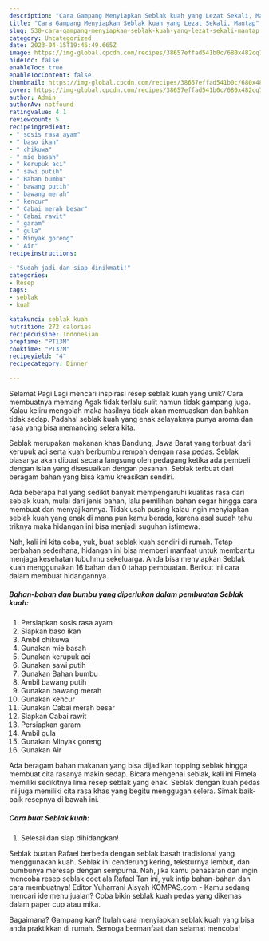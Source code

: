 ```yaml
---
description: "Cara Gampang Menyiapkan Seblak kuah yang Lezat Sekali, Mantap"
title: "Cara Gampang Menyiapkan Seblak kuah yang Lezat Sekali, Mantap"
slug: 530-cara-gampang-menyiapkan-seblak-kuah-yang-lezat-sekali-mantap
category: Uncategorized
date: 2023-04-15T19:46:49.665Z
image: https://img-global.cpcdn.com/recipes/38657effad541b0c/680x482cq70/seblak-kuah-foto-resep-utama.jpg
hideToc: false
enableToc: true
enableTocContent: false
thumbnail: https://img-global.cpcdn.com/recipes/38657effad541b0c/680x482cq70/seblak-kuah-foto-resep-utama.jpg
cover: https://img-global.cpcdn.com/recipes/38657effad541b0c/680x482cq70/seblak-kuah-foto-resep-utama.jpg
author: Admin
authorAv: notfound
ratingvalue: 4.1
reviewcount: 5
recipeingredient:
- " sosis rasa ayam"
- " baso ikan"
- " chikuwa"
- " mie basah"
- " kerupuk aci"
- " sawi putih"
- " Bahan bumbu"
- " bawang putih"
- " bawang merah"
- " kencur"
- " Cabai merah besar"
- " Cabai rawit"
- " garam"
- " gula"
- " Minyak goreng"
- " Air"
recipeinstructions:

- "Sudah jadi dan siap dinikmati!"
categories:
- Resep
tags:
- seblak
- kuah

katakunci: seblak kuah 
nutrition: 272 calories
recipecuisine: Indonesian
preptime: "PT13M"
cooktime: "PT37M"
recipeyield: "4"
recipecategory: Dinner

---
```



Selamat Pagi Lagi mencari inspirasi resep seblak kuah yang unik? Cara membuatnya memang Agak tidak terlalu sulit namun tidak gampang juga. Kalau keliru mengolah maka hasilnya tidak akan memuaskan dan bahkan tidak sedap. Padahal seblak kuah yang enak selayaknya punya aroma dan rasa yang bisa memancing selera kita.


Seblak merupakan makanan khas Bandung, Jawa Barat yang terbuat dari kerupuk aci serta kuah berbumbu rempah dengan rasa pedas. Seblak biasanya akan dibuat secara langsung oleh pedagang ketika ada pembeli dengan isian yang disesuaikan dengan pesanan. Seblak terbuat dari beragam bahan yang bisa kamu kreasikan sendiri.

Ada beberapa hal yang sedikit banyak mempengaruhi kualitas rasa dari seblak kuah, mulai dari jenis bahan, lalu pemilihan bahan segar hingga cara membuat dan menyajikannya. Tidak usah pusing kalau ingin menyiapkan seblak kuah yang enak di mana pun kamu berada, karena asal sudah tahu triknya maka hidangan ini bisa menjadi suguhan istimewa.


Nah, kali ini kita coba, yuk, buat seblak kuah sendiri di rumah. Tetap berbahan sederhana, hidangan ini bisa memberi manfaat untuk membantu menjaga kesehatan tubuhmu sekeluarga. Anda bisa menyiapkan Seblak kuah menggunakan 16 bahan dan 0 tahap pembuatan. Berikut ini cara dalam membuat hidangannya.

<!--inarticleads1-->

##### Bahan-bahan dan bumbu yang diperlukan dalam pembuatan Seblak kuah:

1. Persiapkan  sosis rasa ayam
1. Siapkan  baso ikan
1. Ambil  chikuwa
1. Gunakan  mie basah
1. Gunakan  kerupuk aci
1. Gunakan  sawi putih
1. Gunakan  Bahan bumbu
1. Ambil  bawang putih
1. Gunakan  bawang merah
1. Gunakan  kencur
1. Gunakan  Cabai merah besar
1. Siapkan  Cabai rawit
1. Persiapkan  garam
1. Ambil  gula
1. Gunakan  Minyak goreng
1. Gunakan  Air


Ada beragam bahan makanan yang bisa dijadikan topping seblak hingga membuat cita rasanya makin sedap. Bicara mengenai seblak, kali ini Fimela memiliki sedikitnya lima resep seblak yang enak. Seblak dengan kuah pedas ini juga memiliki cita rasa khas yang begitu menggugah selera. Simak baik-baik resepnya di bawah ini. 

<!--inarticleads2-->

##### Cara buat Seblak kuah:


1. Selesai dan siap dihidangkan!

Seblak buatan Rafael berbeda dengan seblak basah tradisional yang menggunakan kuah. Seblak ini cenderung kering, teksturnya lembut, dan bumbunya meresap dengan sempurna. Nah, jika kamu penasaran dan ingin mencoba resep seblak coet ala Rafael Tan ini, yuk intip bahan-bahan dan cara membuatnya! Editor Yuharrani Aisyah KOMPAS.com - Kamu sedang mencari ide menu jualan? Coba bikin seblak kuah pedas yang dikemas dalam paper cup atau mika. 

Bagaimana? Gampang kan? Itulah cara menyiapkan seblak kuah yang bisa anda praktikkan di rumah. Semoga bermanfaat dan selamat mencoba!
